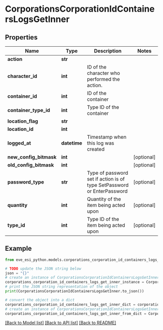 # CorporationsCorporationIdContainersLogsGetInner


## Properties

Name | Type | Description | Notes
------------ | ------------- | ------------- | -------------
**action** | **str** |  | 
**character_id** | **int** | ID of the character who performed the action. | 
**container_id** | **int** | ID of the container | 
**container_type_id** | **int** | Type ID of the container | 
**location_flag** | **str** |  | 
**location_id** | **int** |  | 
**logged_at** | **datetime** | Timestamp when this log was created | 
**new_config_bitmask** | **int** |  | [optional] 
**old_config_bitmask** | **int** |  | [optional] 
**password_type** | **str** | Type of password set if action is of type SetPassword or EnterPassword | [optional] 
**quantity** | **int** | Quantity of the item being acted upon | [optional] 
**type_id** | **int** | Type ID of the item being acted upon | [optional] 

## Example

```python
from eve_esi_python.models.corporations_corporation_id_containers_logs_get_inner import CorporationsCorporationIdContainersLogsGetInner

# TODO update the JSON string below
json = "{}"
# create an instance of CorporationsCorporationIdContainersLogsGetInner from a JSON string
corporations_corporation_id_containers_logs_get_inner_instance = CorporationsCorporationIdContainersLogsGetInner.from_json(json)
# print the JSON string representation of the object
print(CorporationsCorporationIdContainersLogsGetInner.to_json())

# convert the object into a dict
corporations_corporation_id_containers_logs_get_inner_dict = corporations_corporation_id_containers_logs_get_inner_instance.to_dict()
# create an instance of CorporationsCorporationIdContainersLogsGetInner from a dict
corporations_corporation_id_containers_logs_get_inner_from_dict = CorporationsCorporationIdContainersLogsGetInner.from_dict(corporations_corporation_id_containers_logs_get_inner_dict)
```
[[Back to Model list]](../README.md#documentation-for-models) [[Back to API list]](../README.md#documentation-for-api-endpoints) [[Back to README]](../README.md)


